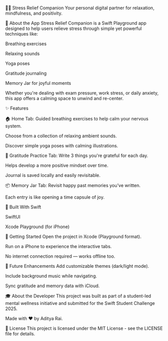 🧘‍♂️ Stress Relief Companion
Your personal digital partner for relaxation, mindfulness, and positivity.

<!-- Optional: Add your own banner -->

🌿 About the App
Stress Relief Companion is a Swift Playground app designed to help users relieve stress through simple yet powerful techniques like:

Breathing exercises

Relaxing sounds

Yoga poses

Gratitude journaling

Memory Jar for joyful moments

Whether you're dealing with exam pressure, work stress, or daily anxiety, this app offers a calming space to unwind and re-center.

✨ Features


🏠 Home Tab:
Guided breathing exercises to help calm your nervous system.

Choose from a collection of relaxing ambient sounds.

Discover simple yoga poses with calming illustrations.

🙏 Gratitude Practice Tab:
Write 3 things you're grateful for each day.

Helps develop a more positive mindset over time.

Journal is saved locally and easily revisitable.

📦 Memory Jar Tab:
Revisit happy past memories you’ve written.

Each entry is like opening a time capsule of joy.

📱 Built With
Swift

SwiftUI

Xcode Playground (for iPhone)

🚀 Getting Started
Open the project in Xcode (Playground format).

Run on a iPhone to experience the interactive tabs.

No internet connection required — works offline too.

🧩 Future Enhancements
Add customizable themes (dark/light mode).

Include background music while navigating.

Sync gratitude and memory data with iCloud.

🎓 About the Developer
This project was built as part of a student-led mental wellness initiative and submitted for the Swift Student Challenge 2025.

Made with ❤️ by Aditya Rai.

📄 License
This project is licensed under the MIT License - see the LICENSE file for details.

